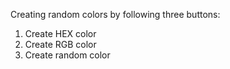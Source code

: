 Creating random colors by following three buttons:
1) Create HEX color
2) Create RGB color
3) Create random color
